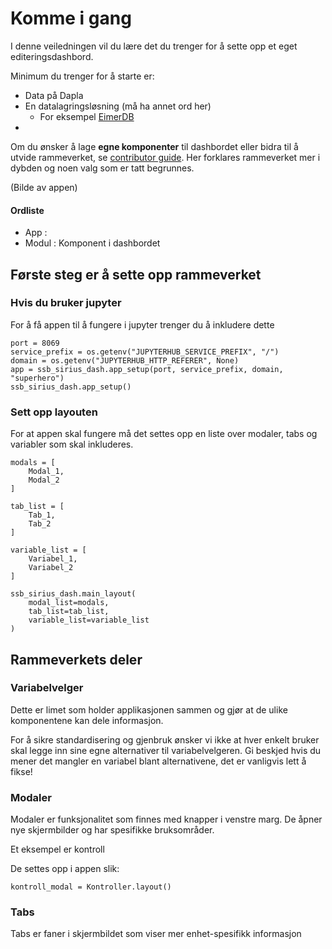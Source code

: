 # Komme i gang

I denne veiledningen vil du lære det du trenger for å sette opp et eget editeringsdashbord.

Minimum du trenger for å starte er:
- Data på Dapla
- En datalagringsløsning (må ha annet ord her)
    - For eksempel [EimerDB](https://github.com/statisticsnorway/ssb-eimerdb)
-

Om du ønsker å lage **egne komponenter** til dashbordet eller bidra til å utvide rammeverket, se [contributor guide]. Her forklares rammeverket mer i dybden og noen valg som er tatt begrunnes.

(Bilde av appen)

#### Ordliste

- App :
- Modul : Komponent i dashbordet


## Første steg er å sette opp rammeverket

### Hvis du bruker jupyter

For å få appen til å fungere i jupyter trenger du å inkludere dette
```
port = 8069
service_prefix = os.getenv("JUPYTERHUB_SERVICE_PREFIX", "/")
domain = os.getenv("JUPYTERHUB_HTTP_REFERER", None)
app = ssb_sirius_dash.app_setup(port, service_prefix, domain, "superhero")
ssb_sirius_dash.app_setup()
```

### Sett opp layouten

For at appen skal fungere må det settes opp en liste over modaler, tabs og variabler som skal inkluderes.

```
modals = [
    Modal_1,
    Modal_2
]

tab_list = [
    Tab_1,
    Tab_2
]

variable_list = [
    Variabel_1,
    Variabel_2
]

ssb_sirius_dash.main_layout(
    modal_list=modals,
    tab_list=tab_list,
    variable_list=variable_list
)
```

## Rammeverkets deler



### Variabelvelger

Dette er limet som holder applikasjonen sammen og gjør at de ulike komponentene kan dele informasjon.

For å sikre standardisering og gjenbruk ønsker vi ikke at hver enkelt bruker skal legge inn sine egne alternativer til variabelvelgeren. Gi beskjed hvis du mener det mangler en variabel blant alternativene, det er vanligvis lett å fikse!

### Modaler

Modaler er funksjonalitet som finnes med knapper i venstre marg. De åpner nye skjermbilder og har spesifikke bruksområder.

Et eksempel er kontroll

De settes opp i appen slik:
```
kontroll_modal = Kontroller.layout()
```

### Tabs

Tabs er faner i skjermbildet som viser mer enhet-spesifikk informasjon


<!-- github-only -->
[contributor guide]: https://github.com/statisticsnorway/ssb-sirius-dash/blob/main/CONTRIBUTING.md
